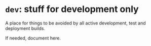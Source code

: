 # `dev`: stuff for development only

A place for things to be avoided by all active development, test and
deployment builds.

If needed, document here.
